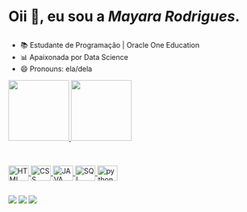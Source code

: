# Oii 👋, eu sou a *Mayara Rodrigues*.<h2>

- 📚 Estudante de Programação | Oracle One Education
- 📊 Apaixonada por Data Science
- 😄 Pronouns: ela/dela

<div>

<a href="https://github.com/Pmayuda">
<img height="120em" src="https://github-readme-stats.vercel.app/api?username=Pmayuda&show_icons=true&theme=radical&include_all_commits=true&count_private=true"/>
<img height="120em" src="https://github-readme-stats.vercel.app/api/top-langs/?username=Pmayuda&layout=compact&langs_count=16&theme=radical"/>

</div>

 ##

<div style="display: inline_block"><br>

<img align="center" alt="HTML" height="30" width="40" src="https://icongr.am/devicon/html5-original-wordmark.svg?size=128&color=currentColor">
<img align="center" alt="CSS" height="30" width="40" src="https://icongr.am/devicon/css3-original-wordmark.svg?size=128&color=currentColor">
<img align="center" alt="JAVA" height="30" width="40" src="https://icongr.am/devicon/javascript-original.svg?size=128&color=currentColor">
<img align="center" alt="SQL" height="30" width="40" src="https://icongr.am/devicon/mysql-original-wordmark.svg?size=128&color=currentColor">
<img align="center" alt="python" height="30" width="40" src="https://icongr.am/devicon/python-original.svg?size=128&color=currentColor">

</div> 

 ##

<div>

<a href="mailto:may.soares2@gmail.com" target="_blank"><img src="https://img.shields.io/badge/Gmail-D14836?style=for-the-badge&logo=gmail&logoColor=white"/></a>
<a href="https://www.instagram.com/pmayuda" target="_blank"><img src="https://img.shields.io/badge/Instagram-E4405F?style=for-the-badge&logo=instagram&logoColor=white"/></a>
<a href="https://www.linkedin.com/in/mayara-soares-32207218a" target="_blank"><img src="https://img.shields.io/badge/LinkedIn-0077B5?style=for-the-badge&logo=linkedin&logoColor=white"/></a>


</div>  



